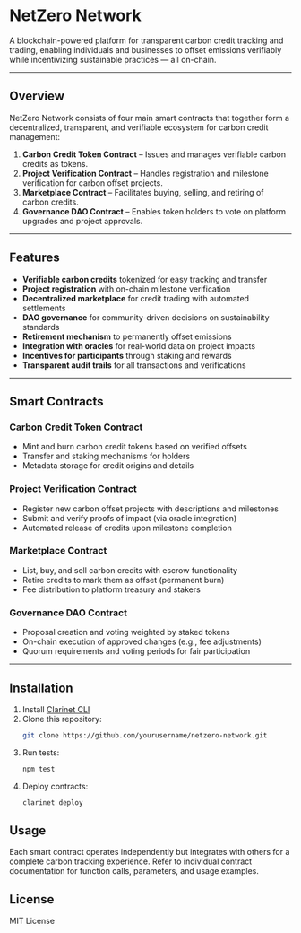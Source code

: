 # NetZero Network

A blockchain-powered platform for transparent carbon credit tracking and trading, enabling individuals and businesses to offset emissions verifiably while incentivizing sustainable practices — all on-chain.

---

## Overview

NetZero Network consists of four main smart contracts that together form a decentralized, transparent, and verifiable ecosystem for carbon credit management:

1. **Carbon Credit Token Contract** – Issues and manages verifiable carbon credits as tokens.
2. **Project Verification Contract** – Handles registration and milestone verification for carbon offset projects.
3. **Marketplace Contract** – Facilitates buying, selling, and retiring of carbon credits.
4. **Governance DAO Contract** – Enables token holders to vote on platform upgrades and project approvals.

---

## Features

- **Verifiable carbon credits** tokenized for easy tracking and transfer  
- **Project registration** with on-chain milestone verification  
- **Decentralized marketplace** for credit trading with automated settlements  
- **DAO governance** for community-driven decisions on sustainability standards  
- **Retirement mechanism** to permanently offset emissions  
- **Integration with oracles** for real-world data on project impacts  
- **Incentives for participants** through staking and rewards  
- **Transparent audit trails** for all transactions and verifications  

---

## Smart Contracts

### Carbon Credit Token Contract
- Mint and burn carbon credit tokens based on verified offsets
- Transfer and staking mechanisms for holders
- Metadata storage for credit origins and details

### Project Verification Contract
- Register new carbon offset projects with descriptions and milestones
- Submit and verify proofs of impact (via oracle integration)
- Automated release of credits upon milestone completion

### Marketplace Contract
- List, buy, and sell carbon credits with escrow functionality
- Retire credits to mark them as offset (permanent burn)
- Fee distribution to platform treasury and stakers

### Governance DAO Contract
- Proposal creation and voting weighted by staked tokens
- On-chain execution of approved changes (e.g., fee adjustments)
- Quorum requirements and voting periods for fair participation

---

## Installation

1. Install [Clarinet CLI](https://docs.hiro.so/clarinet/getting-started)
2. Clone this repository:
   ```bash
   git clone https://github.com/yourusername/netzero-network.git
   ```
3. Run tests:
    ```bash
    npm test
    ```
4. Deploy contracts:
    ```bash
    clarinet deploy
    ```

## Usage

Each smart contract operates independently but integrates with others for a complete carbon tracking experience.
Refer to individual contract documentation for function calls, parameters, and usage examples.

## License

MIT License

